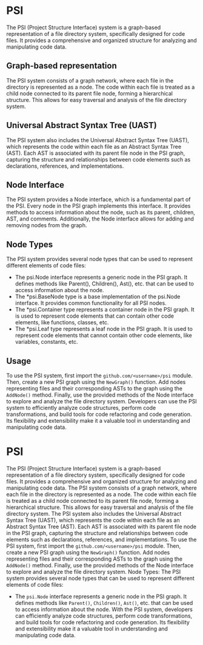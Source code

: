 # PSI
The PSI (Project Structure Interface) system is a graph-based representation of a file directory system, specifically designed for code files. It provides a comprehensive and organized structure for analyzing and manipulating code data.
## Graph-based representation
The PSI system consists of a graph network, where each file in the directory is represented as a node. The code within each file is treated as a child node connected to its parent file node, forming a hierarchical structure. This allows for easy traversal and analysis of the file directory system.
## Universal Abstract Syntax Tree (UAST)
The PSI system also includes the Universal Abstract Syntax Tree (UAST), which represents the code within each file as an Abstract Syntax Tree (AST). Each AST is associated with its parent file node in the PSI graph, capturing the structure and relationships between code elements such as declarations, references, and implementations.
## Node Interface
The PSI system provides a Node interface, which is a fundamental part of the PSI. Every node in the PSI graph implements this interface. It provides methods to access information about the node, such as its parent, children, AST, and comments. Additionally, the Node interface allows for adding and removing nodes from the graph.
## Node Types
The PSI system provides several node types that can be used to represent different elements of code files:
- The psi.Node interface represents a generic node in the PSI graph. It defines methods like Parent(), Children(), Ast(), etc. that can be used to access information about the node.
- The *psi.BaseNode type is a base implementation of the psi.Node interface. It provides common functionality for all PSI nodes.
- The *psi.Container type represents a container node in the PSI graph. It is used to represent code elements that can contain other code elements, like functions, classes, etc.
- The *psi.Leaf type represents a leaf node in the PSI graph. It is used to represent code elements that cannot contain other code elements, like variables, constants, etc.
## Usage
To use the PSI system, first import the `github.com/<username>/psi` module. Then, create a new PSI graph using the `NewGraph()` function. Add nodes representing files and their corresponding ASTs to the graph using the `AddNode()` method. Finally, use the provided methods of the Node interface to explore and analyze the file directory system.
Developers can use the PSI system to efficiently analyze code structures, perform code transformations, and build tools for code refactoring and code generation. Its flexibility and extensibility make it a valuable tool in understanding and manipulating code data.
# PSI
The PSI (Project Structure Interface) system is a graph-based representation of a file directory system, specifically designed for code files. It provides a comprehensive and organized structure for analyzing and manipulating code data. The PSI system consists of a graph network, where each file in the directory is represented as a node. The code within each file is treated as a child node connected to its parent file node, forming a hierarchical structure. This allows for easy traversal and analysis of the file directory system. The PSI system also includes the Universal Abstract Syntax Tree (UAST), which represents the code within each file as an Abstract Syntax Tree (AST). Each AST is associated with its parent file node in the PSI graph, capturing the structure and relationships between code elements such as declarations, references, and implementations. To use the PSI system, first import the `github.com/<username>/psi` module. Then, create a new PSI graph using the `NewGraph()` function. Add nodes representing files and their corresponding ASTs to the graph using the `AddNode()` method. Finally, use the provided methods of the Node interface to explore and analyze the file directory system. Node Types: The PSI system provides several node types that can be used to represent different elements of code files:
- The `psi.Node` interface represents a generic node in the PSI graph. It defines methods like `Parent()`, `Children()`, `Ast()`, etc. that can be used to access information about the node. With the PSI system, developers can efficiently analyze code structures, perform code transformations, and build tools for code refactoring and code generation. Its flexibility and extensibility make it a valuable tool in understanding and manipulating code data.